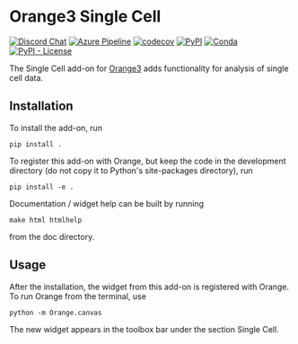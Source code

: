 Orange3 Single Cell
===================

[![Discord Chat](https://img.shields.io/discord/633376992607076354)](https://discord.gg/FWrfeXV)
[![Azure Pipeline](https://dev.azure.com/orange-biolab/orange3-singlecell/_apis/build/status/CI%20Pipeline?branchName=master)](https://dev.azure.com/orange-biolab/orange3-singlecell/)
[![codecov](https://codecov.io/gh/biolab/orange3-single-cell/branch/master/graph/badge.svg)](https://codecov.io/gh/biolab/orange3-single-cell)
[![PyPI](https://img.shields.io/pypi/v/orange3-singlecell.svg)](https://pypi.org/project/Orange3-SingleCell/)
[![Conda](https://img.shields.io/conda/v/conda-forge/orange3-singlecell.svg)](https://anaconda.org/conda-forge/orange3-singlecell)
[![PyPI - License](https://img.shields.io/pypi/l/orange3-singlecell.svg)](https://pypi.org/project/Orange3-SingleCell/)

The Single Cell add-on for [Orange3](http://orange.biolab.si) adds functionality for analysis of single cell data.

Installation
------------

To install the add-on, run

    pip install .

To register this add-on with Orange, but keep the code in the development directory (do not copy it to 
Python's site-packages directory), run

    pip install -e .

Documentation / widget help can be built by running

    make html htmlhelp

from the doc directory.

Usage
-----

After the installation, the widget from this add-on is registered with Orange. To run Orange from the terminal,
use

    python -m Orange.canvas

The new widget appears in the toolbox bar under the section Single Cell.
